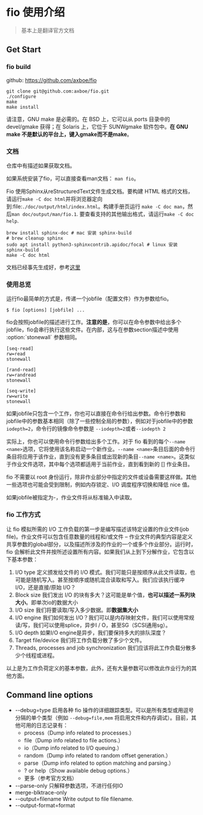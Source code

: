 # fio 使用介绍

> 基本上是翻译官方文档

## Get Start

### fio build

github: <https://github.com/axboe/fio>

```shell
git clone git@github.com:axboe/fio.git
./configure
make
make install
```

请注意，GNU make 是必需的。在 BSD 上，它可以从 ports 目录中的 devel/gmake 获得；在 Solaris 上，它位于 SUNWgmake 软件包中。**在 GNU make 不是默认的平台上，键入gmake而不是make**。

### 文档

仓库中有描述如果获取文档。

如果系统安装了fio，可以直接查看man文档： `man fio`。

Fio 使用Sphinx从reStructuredText文件生成文档。要构建 HTML 格式的文档，请运行`make -C doc html`并将浏览器定向到:file:`./doc/output/html/index.html`。构建手册页运行 `make -C doc man`，然后`man doc/output/man/fio.1`. 要查看支持的其他输出格式，请运行`make -C doc help`.

```shell
brew install sphinx-doc # mac 安装 sphinx-build
# brew cleanup sphinx
sudo apt install python3-sphinxcontrib.apidoc/focal # linux 安装 sphinx-build
make -C doc html
```

文档已经事先生成好，参考[这里](./html-doc/index.html)

### 使用总览

运行fio最简单的方式是，传递一个jobfile（配置文件）作为参数给fio。

```shell
$ fio [options] [jobfile] ...
```

fio会按照jobfile的描述进行工作。**注意的是**，你可以在命令参数中给出多个jobfile，fio会串行执行这些文件。在内部，这与在参数section描述中使用 :option:\`stonewall\` 参数相同。

```fio
[seq-read]
rw=read
stonewall

[rand-read]
rw=randread
stonewall

[seq-write]
rw=write
stonewall
```

如果jobfile只包含一个工作，你也可以直接在命令行给出参数。命令行参数和jobfile中的参数基本相同（除了一些控制全局的参数），例如对于jobfile中的参数`iodepth=2`，命令行的镜像命令参数是 `--iodepth=2`或者`--iodepth 2`

实际上，你也可以使用命令行参数给出多个工作。对于 fio 看到的每个`--name <name>`选项，它将使用该名称启动一个新作业。`--name <name>`条目后面的命令行条目将应用于该作业，直到没有更多条目或出现新的条目`--name <name>`。这类似于作业文件选项，其中每个选项都适用于当前作业，直到看到新的 [] 作业条目。

fio 不需要以 root 身份运行，除非作业部分中指定的文件或设备需要这样做。其他一些选项也可能会受到限制，例如内存锁定、I/O 调度程序切换和降低 nice 值。

如果jobfile被指定为-，作业文件将从标准输入中读取。

### fio 工作方式

让 fio 模拟所需的 I/O 工作负载的第一步是编写描述该特定设置的作业文件(job file)。作业文件可以包含任意数量的线程和/或文件 – 作业文件的典型内容是定义共享参数的global部分，以及描述所涉及的作业的一个或多个作业部分。运行时，fio 会解析此文件并按所述设置所有内容。如果我们从上到下分解作业，它包含以下基本参数：

1. I/O type
   定义颁发给文件的 I/O 模式。我们可能只是按顺序从此文件读取，也可能是随机写入。甚至按顺序或随机混合读取和写入。我们应该执行缓冲 I/O，还是直接/原始 I/O？
2. Block size
   我们发出 I/O 的块有多大？这可能是单个值，**也可以描述一系列块大小**。即单次io的数据大小
3. I/O size
   我们将要读取/写入多少数据。即**数据集大小**
4. I/O engine
   我们如何发出 I/O？我们可以是内存映射文件，我们可以使用常规读/写，我们可以使用splice，异步I / O，甚至SG（SCSI通用sg）。
5. I/O depth
   如果I/O engine是异步，我们要保持多大的排队深度？
6. Target file/device
   我们将工作负载分散了多少个文件。
7. Threads, processes and job synchronization
   我们应该将此工作负载分散多少个线程或进程。

以上是为工作负荷定义的基本参数，此外，还有大量参数可以修改此作业行为的其他方面。

## Command line options

- --debug=type
  启用各种 fio 操作的详细跟踪类型。可以是所有类型或用逗号分隔的单个类型（例如 `--debug=file,mem` 将启用文件和内存调试）。目前，其他可用的日志记录有：
  - process（Dump info related to processes.）
  - file（Dump info related to file actions.）
  - io（Dump info related to I/O queuing.）
  - random（Dump info related to random offset generation.）
  - parse（Dump info related to option matching and parsing.）
  - ? or help（Show available debug options.）
  - 更多（参考官方文档）
- --parse-only
  只解释参数选项，不进行任何IO
- merge-blktrace-only
- --output=filename
  Write output to file filename.
- --output-format=format






